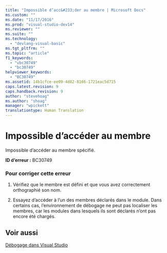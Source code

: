 ```yaml
---
title: "Impossible d’acc&#233;der au membre | Microsoft Docs"
ms.custom: ""
ms.date: "11/17/2016"
ms.prod: "visual-studio-dev14"
ms.reviewer: ""
ms.suite: ""
ms.technology: 
  - "devlang-visual-basic"
ms.tgt_pltfrm: ""
ms.topic: "article"
f1_keywords: 
  - "vbc30749"
  - "bc30749"
helpviewer_keywords: 
  - "BC30749"
ms.assetid: 14b1cfce-ee09-4d82-8166-1721eac5d715
caps.latest.revision: 9
caps.handback.revision: 9
author: "stevehoag"
ms.author: "shoag"
manager: "wpickett"
translationtype: Human Translation
---
```

# Impossible d’acc&#233;der au membre
Impossible d’accéder au membre spécifié.  
  
 **ID d’erreur :** BC30749  
  
### Pour corriger cette erreur  
  
1.  Vérifiez que le membre est défini et que vous avez correctement orthographié son nom.  
  
2.  Essayez d’accéder à l’un des membres déclarés dans le module. Dans certains cas, l’environnement de débogage ne peut pas localiser les membres, car les modules dans lesquels ils sont déclarés n’ont pas encore été chargés.  
  
## Voir aussi  
 [Débogage dans Visual Studio](/visual-studio/debugger/debugging-in-visual-studio)